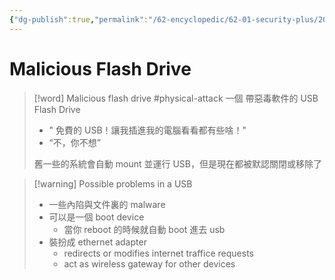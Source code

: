 ```yaml
---
{"dg-publish":true,"permalink":"/62-encyclopedic/62-01-security-plus/20220602214144-malicious-flash-drive/","dgHomeLink":true,"dgPassFrontmatter":false}
---
```



# Malicious Flash Drive

>[!word] Malicious flash drive #physical-attack 
> 一個 帶惡毒軟件的 USB Flash Drive 
> - " 免費的 USB！讓我插進我的電腦看看都有些啥！" 
> - “不，你不想”
> 
> 舊一些的系統會自動 mount 並運行 USB，但是現在都被默認關閉或移除了
<!--ID: 1654406587951-->


>[!warning] Possible problems in a USB 
> - 一些內陷與文件裏的 malware 
> - 可以是一個 boot device 
>     - 當你 reboot 的時候就自動 boot 進去 usb
> - 裝扮成 ethernet adapter 
>     - redirects or modifies internet traffice requests 
>     - act as wireless gateway for other devices 
